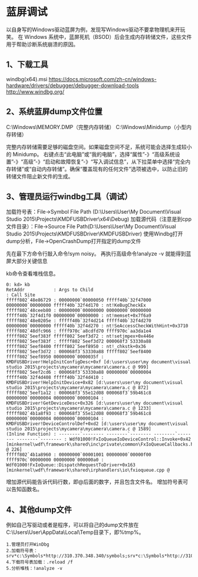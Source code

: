 # 蓝屏调试

以自身写的Windows驱动蓝屏为例，发现写Windows驱动不要拿物理机来开玩笑。
在 Windows 系统中，蓝屏死机（BSOD）后会生成内存转储文件，这些文件用于帮助诊断系统崩溃的原因。

## 1、下载工具
windbg(x64).msi
https://docs.microsoft.com/zh-cn/windows-hardware/drivers/debugger/debugger-download-tools
http://www.windbg.org/

## 2、系统蓝屏dump文件位置
C:\Windows\MEMORY.DMP（完整内存转储）
C:\Windows\Minidump（小型内存转储）

完整内存转储需要足够的磁盘空间。如果磁盘空间不足，系统可能会选择生成较小的 Minidump。
右键点击“此电脑”或“我的电脑”，选择“属性”-》“高级系统设置”-》“高级”-》“启动和故障恢复”-》“写入调试信息”，从下拉菜单中选择“完全内存转储”或“自动内存转储”。确保“覆盖现有的任何文件”选项被选中，以防止旧的转储文件阻止新文件的生成。

## 3、管理员运行windbg工具（调试）
加载符号表：File->Symbol File Path (D:\Users\User\My Document\Visual Studio 2015\Projects\KMDFUSBDriver\x64\Debug)
加载源代码（注意是到cpp文件目录）：File->Source File Path(D:\Users\User\My Document\Visual Studio 2015\Projects\KMDFUSBDriver\KMDFUSBDriver)
使用Windbg打开dump分析，File->OpenCrashDump打开指定的dump文件

先在最下方命令行敲入命令!sym noisy。
再执行高级命令!analyze -v 就能得到蓝屏大部分关键信息

kb命令查看堆栈信息。
```
0: kd> kb
RetAddr           : Args to Child                                                           : Call Site
fffff802`48e86729 : 00000000`00000050 fffff40b`32f47000 00000000`00000000 fffff40b`32f4d170 : nt!KeBugCheckEx
fffff802`48ceeb80 : 00000000`00000000 00000000`00000000 fffff40b`32f4d1f0 00000000`00000000 : nt!memset+0x7f6a9
fffff802`48e0205e : fffff40b`32f4d214 fffff40b`32f4d270 00000000`00000000 fffff40b`32f4d270 : nt!SeAccessCheckWithHint+0x3710
fffff802`48dfc966 : ffff970c`a8cdfd70 ffff970c`aa3da1e4 fffff802`5eef383f fffff802`5eef3d72 : nt!setjmpex+0x446e
fffff802`5eef383f : fffff802`5eef3d72 000068f3`53330a88 fffff802`5eef8400 fffff802`5eef8950 : nt!_chkstk+0x36
fffff802`5eef3d72 : 000068f3`53330a88 fffff802`5eef8400 fffff802`5eef8950 00000000`0000035f : KMDFUSBDriver!HelpInitConfigDesc+0xf [d:\users\user\my document\visual studio 2015\projects\mycamera\mycamera\camera.c @ 999]
fffff802`5eef2cd6 : 000068f3`53330a88 00000000`00000004 fffff40b`32f4d408 fffff40b`32f4d410 : KMDFUSBDriver!HelpInitDevice+0x82 [d:\users\user\my document\visual studio 2015\projects\mycamera\mycamera\camera.c @ 872]
fffff802`5eef1a12 : 000068f3`55e12d08 000068f3`59b461c8 00000000`00000004 00000000`00000104 : KMDFUSBDriver!GetDeviceDesc+0x326 [d:\users\user\my document\visual studio 2015\projects\mycamera\mycamera\camera.c @ 1233]
fffff802`4b1a8f93 : 000068f3`55e12d08 000068f3`59b461c8 00000000`00000004 00000000`00000104 : KMDFUSBDriver!DeviceControlDef+0xd2 [d:\users\user\my document\visual studio 2015\projects\mycamera\mycamera\camera.c @ 1589]
(Inline Function) : --------`-------- --------`-------- --------`-------- --------`-------- : Wdf01000!FxIoQueueIoDeviceControl::Invoke+0x42 [minkernel\wdf\framework\shared\inc\private\common\FxIoQueueCallbacks.hpp @ 226]
fffff802`4b1a8960 : 00000000`00001001 00000000`00000f00 ffff970c`00000000 00000000`000000a0 : Wdf01000!FxIoQueue::DispatchRequestToDriver+0x163 [minkernel\wdf\framework\shared\irphandlers\io\fxioqueue.cpp @
```
增加源代码能告诉代码行数，即@后面的数字，并且包含文件名。
增加符号表可以告知函数名。

## 4、其他dump文件
例如自己写驱动或者是程序，可以将自己的dump文件放在C:\Users\User\AppData\Local\Temp目录下，即%tmp%。

```
1.管理员打开WinDbg
2.加载符号表：
srv*c:\Symbols*http://310.370.348.340/symbols;srv*c:\Symbols*http://310.370.347.347/symbols;D:\tmp
4.下载符号表加载：.reload /f
5.分析堆栈：!analyze -v
```


